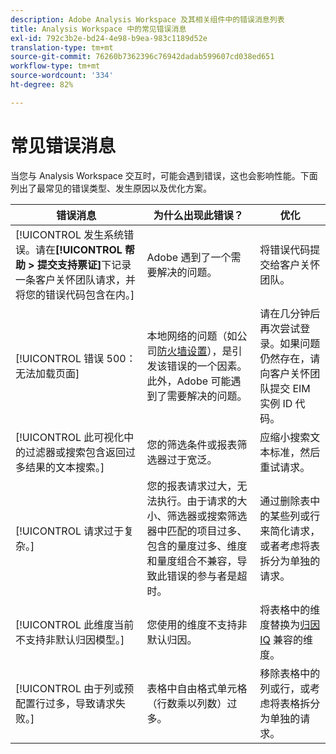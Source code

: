 ```yaml
---
description: Adobe Analysis Workspace 及其相关组件中的错误消息列表
title: Analysis Workspace 中的常见错误消息
exl-id: 792c3b2e-bd24-4e98-b9ea-983c1189d52e
translation-type: tm+mt
source-git-commit: 76260b7362396c76942dadab599607cd038ed651
workflow-type: tm+mt
source-wordcount: '334'
ht-degree: 82%

---
```


# 常见错误消息

当您与 Analysis Workspace 交互时，可能会遇到错误，这也会影响性能。下面列出了最常见的错误类型、发生原因以及优化方案。

| 错误消息 | 为什么出现此错误？ | 优化 |
| --- | --- | --- |
| [!UICONTROL 发生系统错误。请在&#x200B;**[!UICONTROL 帮助 > 提交支持票证]**&#x200B;下记录一条客户关怀团队请求，并将您的错误代码包含在内。] | Adobe 遇到了一个需要解决的问题。 | 将错误代码提交给客户关怀团队。 |
| [!UICONTROL 错误 500：无法加载页面] | 本地网络的问题（如公司[防火墙设置](https://docs.adobe.com/content/help/zh-Hans/analytics/technotes/ip-addresses.html)），是引发该错误的一个因素。此外，Adobe 可能遇到了需要解决的问题。 | 请在几分钟后再次尝试登录。如果问题仍然存在，请向客户关怀团队提交 EIM 实例 ID 代码。 |
| [!UICONTROL 此可视化中的过滤器或搜索包含返回过多结果的文本搜索。] | 您的筛选条件或报表筛选器过于宽泛。 | 应缩小搜索文本标准，然后重试请求。 |
| [!UICONTROL 请求过于复杂。] | 您的报表请求过大，无法执行。由于请求的大小、筛选器或搜索筛选器中匹配的项目过多、包含的量度过多、维度和量度组合不兼容，导致此错误的参与者是超时。 | 通过删除表中的某些列或行来简化请求，或者考虑将表拆分为单独的请求。 |
| [!UICONTROL 此维度当前不支持非默认归因模型。] | 您使用的维度不支持非默认归因。 | 将表格中的维度替换为[归因 IQ](/help/analysis-workspace/attribution/overview.md) 兼容的维度。 |
| [!UICONTROL 由于列或预配置行过多，导致请求失败。] | 表格中自由格式单元格（行数乘以列数）过多。 | 移除表格中的列或行，或考虑将表格拆分为单独的请求。 |
